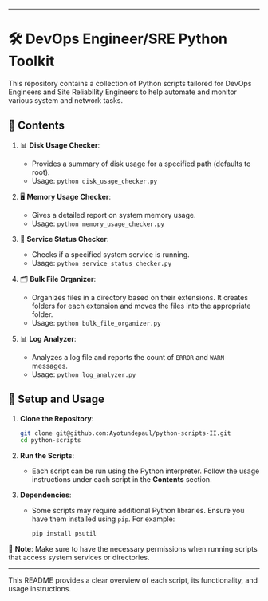 
---

# 🛠️ **DevOps Engineer/SRE Python Toolkit**

This repository contains a collection of Python scripts tailored for DevOps Engineers and Site Reliability Engineers to help automate and monitor various system and network tasks.

## 📜 **Contents**

1. 📊 **Disk Usage Checker**: 
    - Provides a summary of disk usage for a specified path (defaults to root).
    - Usage: `python disk_usage_checker.py`

2. 🖥️ **Memory Usage Checker**: 
    - Gives a detailed report on system memory usage.
    - Usage: `python memory_usage_checker.py`

3. 🔄 **Service Status Checker**: 
    - Checks if a specified system service is running.
    - Usage: `python service_status_checker.py`

4. 🗂️ **Bulk File Organizer**: 
    - Organizes files in a directory based on their extensions. It creates folders for each extension and moves the files into the appropriate folder.
    - Usage: `python bulk_file_organizer.py`

5. 📊 **Log Analyzer**: 
    - Analyzes a log file and reports the count of `ERROR` and `WARN` messages.
    - Usage: `python log_analyzer.py`

## 🚀 **Setup and Usage**

1. **Clone the Repository**:
    ```bash
    git clone git@github.com:Ayotundepaul/python-scripts-II.git
    cd python-scripts
    ```

2. **Run the Scripts**:
    - Each script can be run using the Python interpreter. Follow the usage instructions under each script in the **Contents** section.

3. **Dependencies**:
    - Some scripts may require additional Python libraries. Ensure you have them installed using `pip`. For example:
        ```bash
        pip install psutil
        ```

🔧 **Note**: Make sure to have the necessary permissions when running scripts that access system services or directories.

---

This README provides a clear overview of each script, its functionality, and usage instructions.